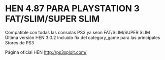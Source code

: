 # HEN 4.87 PARA PLAYSTATION 3 FAT/SLIM/SUPER SLIM

Compatible con todas las consolas PS3 ya sean FAT/SLIM/SUPER SLIM
Última versión HEN 3.0.2 
Incluido fix del category_game para las principales Stores de PS3

Página oficial HEN http://ps3xploit.com/ 
